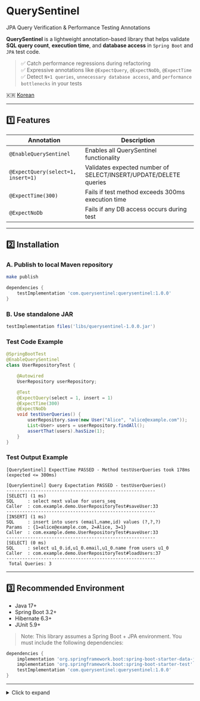 # QuerySentinel
JPA Query Verification & Performance Testing Annotations

**QuerySentinel** is a lightweight annotation-based library that helps validate **SQL query count**, **execution time**, and **database access** in `Spring Boot` and `JPA` test code.

> ✅ Catch performance regressions during refactoring <br>
> ✅ Expressive annotations like `@ExpectQuery`, `@ExpectNoDb`, `@ExpectTime` <br>
> ✅ Detect `N+1 queries`, `unnecessary database access`, and `performance bottlenecks` in your tests <br>

🇰🇷 [Korean](./README.ko.md)

---

## 1️⃣ Features

| Annotation                         | Description                                                      |
| ---------------------------------- | ---------------------------------------------------------------- |
| `@EnableQuerySentinel`             | Enables all QuerySentinel functionality                          |
| `@ExpectQuery(select=1, insert=1)` | Validates expected number of SELECT/INSERT/UPDATE/DELETE queries |
| `@ExpectTime(300)`                 | Fails if test method exceeds 300ms execution time                |
| `@ExpectNoDb`                      | Fails if any DB access occurs during test                        |

---

## 2️⃣ Installation

### A. Publish to local Maven repository

```bash
make publish
```

```groovy
dependencies {
    testImplementation 'com.querysentinel:querysentinel:1.0.0'
}
```

### B. Use standalone JAR

```groovy
testImplementation files('libs/querysentinel-1.0.0.jar')
```

### Test Code Example

```java
@SpringBootTest
@EnableQuerySentinel
class UserRepositoryTest {

    @Autowired
    UserRepository userRepository;

    @Test
    @ExpectQuery(select = 1, insert = 1)
    @ExpectTime(300)
    @ExpectNoDb
    void testUserQueries() {
        userRepository.save(new User("Alice", "alice@example.com"));
        List<User> users = userRepository.findAll();
        assertThat(users).hasSize(1);
    }
}
```

### Test Output Example

```
[QuerySentinel] ExpectTime PASSED - Method testUserQueries took 178ms (expected <= 300ms)

[QuerySentinel] Query Expectation PASSED - testUserQueries()
--------------------------------------------------------
[SELECT] (1 ms)
SQL     : select next value for users_seq
Caller  : com.example.demo.UserRepositoryTest#saveUser:33
--------------------------------------------------------
[INSERT] (1 ms)
SQL     : insert into users (email,name,id) values (?,?,?)
Params  : {1=alice@example.com, 2=Alice, 3=1}
Caller  : com.example.demo.UserRepositoryTest#saveUser:33
--------------------------------------------------------
[SELECT] (0 ms)
SQL     : select u1_0.id,u1_0.email,u1_0.name from users u1_0
Caller  : com.example.demo.UserRepositoryTest#loadUsers:37
--------------------------------------------------------
 Total Queries: 3
```

---

## 3️⃣ Recommended Environment

* Java 17+
* Spring Boot 3.2+
* Hibernate 6.3+
* JUnit 5.9+

> Note: This library assumes a Spring Boot + JPA environment.
> You must include the following dependencies:
```groovy
dependencies {
    implementation 'org.springframework.boot:spring-boot-starter-data-jpa'
    implementation 'org.springframework.boot:spring-boot-starter-test'
    testImplementation 'com.querysentinel:querysentinel:1.0.0'
}
```

---

<details>
<summary>Click to expand</summary>

spring boot jpa query count  <br>
hibernate query assertion  <br>
junit performance test for SQL  <br>
springboot prevent n+1 queries  <br>
springboot @Transactional query detection  <br>
jpa test query logging  <br>
junit measure sql execution time  <br>
test if service uses cache instead of db  <br>
detect unexpected database access in unit test

</details>

